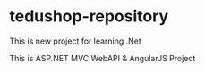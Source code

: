 # tedushop-repository
This is new project for learning .Net

This is ASP.NET MVC WebAPI & AngularJS Project
